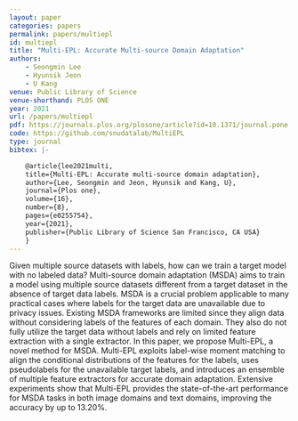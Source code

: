 ```yaml
---
layout: paper
categories: papers
permalink: papers/multiepl
id: multiepl
title: "Multi-EPL: Accurate Multi-source Domain Adaptation"
authors:
    - Seongmin Lee
    - Hyunsik Jeon
    - U Kang
venue: Public Library of Science
venue-shorthand: PLOS ONE
year: 2021
url: /papers/multiepl
pdf: https://journals.plos.org/plosone/article?id=10.1371/journal.pone.0255754
code: https://github.com/snudatalab/MultiEPL
type: journal
bibtex: |-

    @article{lee2021multi,
    title={Multi-EPL: Accurate multi-source domain adaptation},
    author={Lee, Seongmin and Jeon, Hyunsik and Kang, U},
    journal={Plos one},
    volume={16},
    number={8},
    pages={e0255754},
    year={2021},
    publisher={Public Library of Science San Francisco, CA USA}
    }
---
```


Given multiple source datasets with labels, how can we train a target model with no labeled data? Multi-source domain adaptation (MSDA) aims to train a model using multiple source datasets different from a target dataset in the absence of target data labels. MSDA is a crucial problem applicable to many practical cases where labels for the target data are unavailable due to privacy issues. Existing MSDA frameworks are limited since they align data without considering labels of the features of each domain. They also do not fully utilize the target data without labels and rely on limited feature extraction with a single extractor. In this paper, we propose Multi-EPL, a novel method for MSDA. Multi-EPL exploits label-wise moment matching to align the conditional distributions of the features for the labels, uses pseudolabels for the unavailable target labels, and introduces an ensemble of multiple feature extractors for accurate domain adaptation. Extensive experiments show that Multi-EPL provides the state-of-the-art performance for MSDA tasks in both image domains and text domains, improving the accuracy by up to 13.20%.